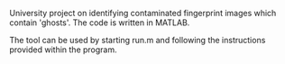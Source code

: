 University project on identifying contaminated fingerprint images which contain 'ghosts'. The code is written in MATLAB.

The tool can be used by starting run.m and following the instructions provided within the program.
